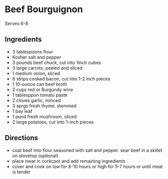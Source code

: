 # Beef Bourguignon

Serves 6-8

## Ingredients

* 3 tablespoons flour
* Kosher salt and pepper
* 3 pounds beef chuck, cut into 1inch cubes
* 3 large carrots, peeled and sliced
* 1 medium onion, sliced
* 6 strips cooked bacon, cut into 1-2 inch pieces
* 1 10-ounce can beef broth
* 2 cups red or Burgundy wine
* 1 tablesppon tomato paste
* 2 cloves garlic, minced
* 3 sprgs fresh thyme, stemmed
* 1 bay leaf
* 1 pund fresh mushroom, sliced
* 2 large potatoes, cut into 1-inch pieces

## Directions

* coat beef into flour seasoned with salt and pepper. sear beef in a skillet on stovetop (optional)
* place meat in corkcpot and add remaining ingredients
* cover and cook on low for 8-10 hours or high for 5-7 hours or until meat is tender
